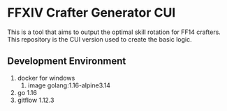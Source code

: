 # FFXIV Crafter Generator CUI

This is a tool that aims to output the optimal skill rotation for FF14 crafters.
This repository is the CUI version used to create the basic logic.

## Development Environment

1. docker for windows
   1. image golang:1.16-alpine3.14
2. go 1.16
3. gitflow 1.12.3
